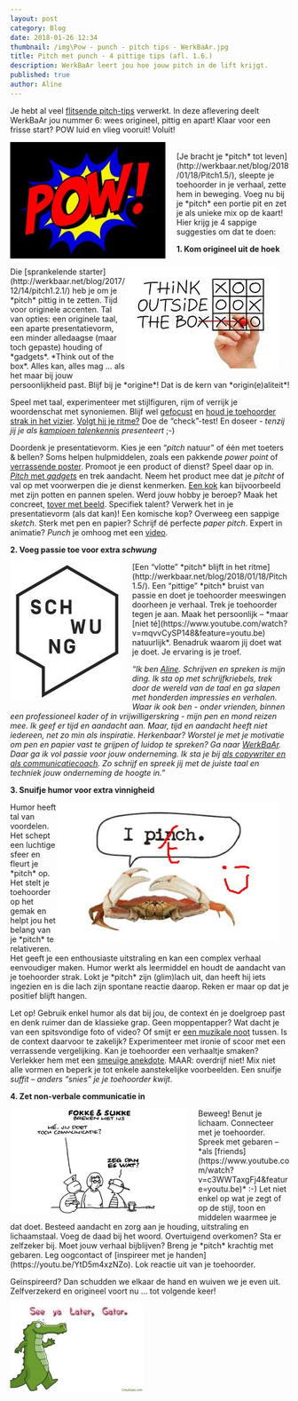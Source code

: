 ```yaml
---
layout: post
category: Blog
date: 2018-01-26 12:34
thumbnail: /img\Pow - punch - pitch tips - WerkBaAr.jpg
title: Pitch met punch - 4 pittige tips (afl. 1.6.)
description: WerkBaAr leert jou hoe jouw pitch in de lift krijgt.
published: true
author: Aline
---
```


Je hebt al veel [flitsende pitch-tips](http://werkbaar.net/blog/2017/12/01/pitch1.0/) verwerkt. In deze aflevering deelt WerkBaAr jou nummer 6: wees origineel, pittig en apart! Klaar voor een frisse start? POW luid en vlieg vooruit! Voluit!

<img alt="Pitch1.6." class="img-responsive" style="float: left;margin:0 20px 15px 0" src="/img\Pow - punch - pitch tips - WerkBaAr.jpg">
<br>
[Je bracht je *pitch* tot leven](http://werkbaar.net/blog/2018/01/18/Pitch1.5/), sleepte je toehoorder in je verhaal, zette hem in beweging. Voeg nu bij je *pitch* een portie pit en zet je als unieke mix op de kaart! Hier krijg je 4 sappige suggesties om dat te doen: 

**1. Kom origineel uit de hoek**

<img alt="Pitch1.6." class="img-responsive" style="float: right;margin:0 20px 15px 0" src="/img\Think outside the box - pitch tips - WerkBaAr.jpg">
Die [sprankelende starter](http://werkbaar.net/blog/2017/12/14/pitch1.2.1/) heb je om je *pitch* pittig in te zetten. Tijd voor originele accenten. Tal van opties: een originele taal, een aparte presentatievorm, een minder alledaagse (maar toch gepaste) houding of *gadgets*. *Think out of the box*. Alles kan, alles mag … als het maar bij jouw persoonlijkheid past. Blijf bij je *origine*! Dat is de kern van *origin(e)aliteit*! 

Speel met taal, experimenteer met stijlfiguren, rijm of verrijk je woordenschat met synoniemen. Blijf wel [gefocust](http://werkbaar.net/blog/2017/12/08/Pitch1.1/) en [houd je toehoorder strak in het vizier](http://werkbaar.net/blog/2018/01/05/pitch1.3/). [Volgt hij je ritme?](http://werkbaar.net/blog/2018/01/18/Pitch1.5/) Doe de “check”-test! En doseer - *tenzij jij je als [kampioen talenkennis](https://onzetaal.nl/nieuws-en-dossiers/dossiers/taalrecords/de-wereldkampioen-talenkennis) presenteert* ;-)

Doordenk je presentatievorm. Kies je een “*pitch* natuur” of één met toeters & bellen? Soms helpen hulpmiddelen, zoals een pakkende *power point* of [verrassende poster](http://www.radijsontwerp.nl/wp-content/uploads/2017/07/Poster-Essay_v3.2.pdf). Promoot je een product of dienst? Speel daar op in. [*Pitch* met *gadgets*](https://www.youtube.com/watch?v=LXA3ZBfs8EI&feature=youtu.be) en trek aandacht. Neem het product mee dat je *pitcht* of val op met voorwerpen die je dienst kenmerken. [Een kok](https://www.youtube.com/watch?v=CrvLfZIom7g&feature=youtu.be) kan bijvoorbeeld met zijn potten en pannen spelen. Werd jouw hobby je beroep? Maak het concreet, [tover met beeld](https://vimeo.com/196333438). Specifiek talent? Verwerk het in je presentatievorm (als dat kan)! Een komische kop? Overweeg een sappige *sketch*. Sterk met pen en papier? Schrijf dé perfecte *paper pitch*. Expert in animatie? *Punch* je omhoog met een [video](https://www.youtube.com/watch?v=qw5RHs5QNxA&feature=youtu.be).  

**2. Voeg passie toe voor extra *schwung***

<img alt="Pitch1.6." class="img-responsive" style="float: left;margin:0 20px 15px 0" src="/img\Schwung - pitch tips - WerkBaAr.jpg">
[Een “vlotte” *pitch* blijft in het ritme](http://werkbaar.net/blog/2018/01/18/Pitch1.5/). Een “pittige” *pitch* bruist van passie en doet je toehoorder meeswingen doorheen je verhaal. Trek je toehoorder tegen je aan. Maak het persoonlijk – *maar [niet té](https://www.youtube.com/watch?v=mqvvCySP148&feature=youtu.be) natuurlijk*. Benadruk waarom jij doet wat je doet. Je ervaring is je troef.

*“Ik ben [Aline](http://werkbaar.net/#gastvrouw). Schrijven en spreken is mijn ding. Ik sta op met schrijfkriebels, trek door de wereld van de taal en ga slapen met honderden impressies en verhalen. Waar ik ook ben - onder vrienden, binnen een professioneel kader of in vrijwilligerskring - mijn pen en mond reizen mee. Ik geef er tijd en aandacht aan. Maar, tijd en aandacht heeft niet iedereen, net zo min als inspiratie. Herkenbaar? Worstel je met je motivatie om pen en papier vast te grijpen of luidop te spreken? Ga naar [WerkBaAr](http://werkbaar.net/#welkom). Daar ga ik vol passie voor jouw onderneming. Ik sta je bij [als copywriter en als communicatiecoach](http://werkbaar.net/#kaart). Zo schrijf en spreek jij met de juiste taal en techniek jouw onderneming de hoogte in.”*

**3. Snuifje humor voor extra vinnigheid** 

<img alt="Pitch1.6." class="img-responsive" style="float: right;margin:0 20px 15px 0" src="/img\crab - I pinch (Second Life Marketplace.com) - Pitch tips - WerkBaAr.jpg">
Humor heeft tal van voordelen. Het schept een luchtige sfeer en fleurt je *pitch* op. Het stelt je toehoorder op het gemak en helpt jou het belang van je *pitch* te relativeren. Het geeft je een enthousiaste uitstraling en kan een complex verhaal eenvoudiger maken. Humor werkt als leermiddel en houdt de aandacht van je toehoorder strak. Lokt je *pitch* zijn (glim)lach uit, dan heeft hij iets ingezien en is die lach zijn spontane reactie daarop. Reken er maar op dat je positief blijft hangen. 

Let op! Gebruik enkel humor als dat bij jou, de context én je doelgroep past en denk ruimer dan de klassieke grap. Geen moppentapper? Wat dacht je van een spitsvondige foto of video? Of smijt er [een muzikale noot](https://youtu.be/Z-a6DAgTaTo) tussen. Is de context daarvoor te zakelijk? Experimenteer met ironie of scoor met een verrassende vergelijking. Kan je toehoorder een verhaaltje smaken? Verlekker hem met een [smeuïge anekdote](https://www.youtube.com/watch?v=mDgvMhcsMig&feature=youtu.be). MAAR: overdrijf niet! Mix niet alle vormen en beperk je tot enkele aanstekelijke voorbeelden. Een snuifje *suffit – anders “snies” je je toehoorder kwijt*. 

**4. Zet non-verbale communicatie in**

<img alt="Pitch1.6." class="img-responsive" style="float: left;margin:0 20px 15px 0" src="/img\communicatie - fokke en sukke -pitchtips WerkBaAr.jpg">
Beweeg! Benut je lichaam. Connecteer met je toehoorder. Spreek met gebaren – *als [friends](https://www.youtube.com/watch?v=c3WWTaxgFj4&feature=youtu.be)* :-) Let niet enkel op wat je zegt of op de stijl, toon en middelen waarmee je dat doet. Besteed aandacht en zorg aan je houding, uitstraling en lichaamstaal. Voeg de daad bij het woord. Overtuigend overkomen? Sta er zelfzeker bij. Moet jouw verhaal bijblijven? Breng je *pitch* krachtig met gebaren. Leg oogcontact of [inspireer met je handen](https://youtu.be/YtD5m4xzNZo). Lok reactie uit van je toehoorder.

Geïnspireerd? Dan schudden we elkaar de hand en wuiven we je even uit. Zelfverzekerd en origineel voort nu … tot volgende keer!

<img alt="Pitch1.6." class="img-responsive" style="float: middle;margin:0 20px 15px 0" src="/img\See you later alligator - gif - pitch tips - WerkBaAr.jpg">
<br><br>
